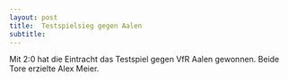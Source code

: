 ```yaml
---
layout: post
title:  Testspielsieg gegen Aalen
subtitle:  
---
```


Mit 2:0 hat die Eintracht das Testspiel gegen VfR Aalen gewonnen. Beide Tore erzielte Alex Meier.


